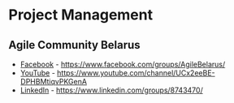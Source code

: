 # Project Management

## Agile Community Belarus
- [Facebook](https://www.facebook.com/groups/AgileBelarus/) - https://www.facebook.com/groups/AgileBelarus/
- [YouTube](https://www.youtube.com/channel/UCx2eeBE-DPHBMtiqvPKGenA) - https://www.youtube.com/channel/UCx2eeBE-DPHBMtiqvPKGenA
- [LinkedIn](https://www.linkedin.com/groups/8743470/) - https://www.linkedin.com/groups/8743470/
